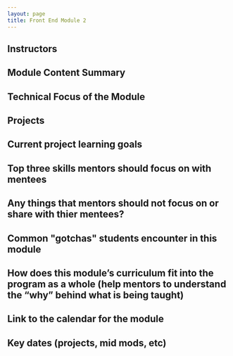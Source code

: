 ```yaml
---
layout: page
title: Front End Module 2
---
```


## Instructors

## Module Content Summary

## Technical Focus of the Module

## Projects

## Current project learning goals

## Top three skills mentors should focus on with mentees

## Any things that mentors should __not__ focus on or share with thier mentees?

## Common "gotchas" students encounter in this module

## How does this module’s curriculum fit into the program as a whole __(help mentors to understand the “why” behind what is being taught)__

## Link to the calendar for the module

## Key dates (projects, mid mods, etc)
